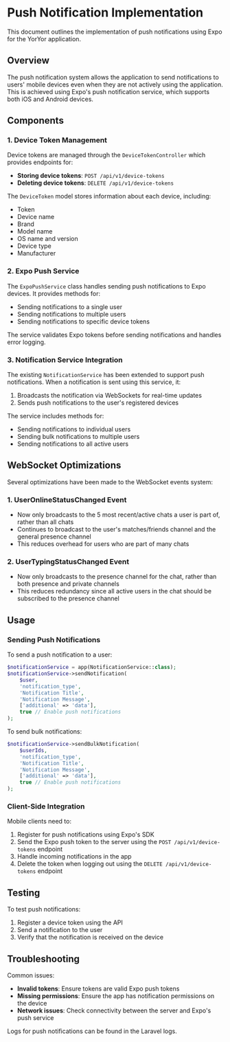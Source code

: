 # Push Notification Implementation

This document outlines the implementation of push notifications using Expo for the YorYor application.

## Overview

The push notification system allows the application to send notifications to users' mobile devices even when they are not actively using the application. This is achieved using Expo's push notification service, which supports both iOS and Android devices.

## Components

### 1. Device Token Management

Device tokens are managed through the `DeviceTokenController` which provides endpoints for:

- **Storing device tokens**: `POST /api/v1/device-tokens`
- **Deleting device tokens**: `DELETE /api/v1/device-tokens`

The `DeviceToken` model stores information about each device, including:
- Token
- Device name
- Brand
- Model name
- OS name and version
- Device type
- Manufacturer

### 2. Expo Push Service

The `ExpoPushService` class handles sending push notifications to Expo devices. It provides methods for:

- Sending notifications to a single user
- Sending notifications to multiple users
- Sending notifications to specific device tokens

The service validates Expo tokens before sending notifications and handles error logging.

### 3. Notification Service Integration

The existing `NotificationService` has been extended to support push notifications. When a notification is sent using this service, it:

1. Broadcasts the notification via WebSockets for real-time updates
2. Sends push notifications to the user's registered devices

The service includes methods for:
- Sending notifications to individual users
- Sending bulk notifications to multiple users
- Sending notifications to all active users

## WebSocket Optimizations

Several optimizations have been made to the WebSocket events system:

### 1. UserOnlineStatusChanged Event

- Now only broadcasts to the 5 most recent/active chats a user is part of, rather than all chats
- Continues to broadcast to the user's matches/friends channel and the general presence channel
- This reduces overhead for users who are part of many chats

### 2. UserTypingStatusChanged Event

- Now only broadcasts to the presence channel for the chat, rather than both presence and private channels
- This reduces redundancy since all active users in the chat should be subscribed to the presence channel

## Usage

### Sending Push Notifications

To send a push notification to a user:

```php
$notificationService = app(NotificationService::class);
$notificationService->sendNotification(
    $user,
    'notification_type',
    'Notification Title',
    'Notification Message',
    ['additional' => 'data'],
    true // Enable push notifications
);
```

To send bulk notifications:

```php
$notificationService->sendBulkNotification(
    $userIds,
    'notification_type',
    'Notification Title',
    'Notification Message',
    ['additional' => 'data'],
    true // Enable push notifications
);
```

### Client-Side Integration

Mobile clients need to:

1. Register for push notifications using Expo's SDK
2. Send the Expo push token to the server using the `POST /api/v1/device-tokens` endpoint
3. Handle incoming notifications in the app
4. Delete the token when logging out using the `DELETE /api/v1/device-tokens` endpoint

## Testing

To test push notifications:

1. Register a device token using the API
2. Send a notification to the user
3. Verify that the notification is received on the device

## Troubleshooting

Common issues:

- **Invalid tokens**: Ensure tokens are valid Expo push tokens
- **Missing permissions**: Ensure the app has notification permissions on the device
- **Network issues**: Check connectivity between the server and Expo's push service

Logs for push notifications can be found in the Laravel logs.
